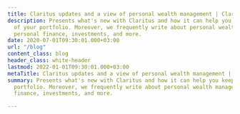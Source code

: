 ```yaml
---
title: Claritus updates and a view of personal wealth management | Claritus Blog
description: Presents what's new with Claritus and how it can help you keep track
  of your portfolio. Moreover, we frequently write about personal wealth management,
  personal finance, investments, and more.
date: 2020-07-01T09:30:01.000+03:00
url: "/blog"
content_class: blog
header_class: white-header
lastmod: 2022-01-01T09:30:01.000+03:00
metaTitle: Claritus updates and a view of personal wealth management | Claritus Blog
summary: Presents what's new with Claritus and how it can help you keep track of your
  portfolio. Moreover, we frequently write about personal wealth management, personal
  finance, investments, and more.

---
```


